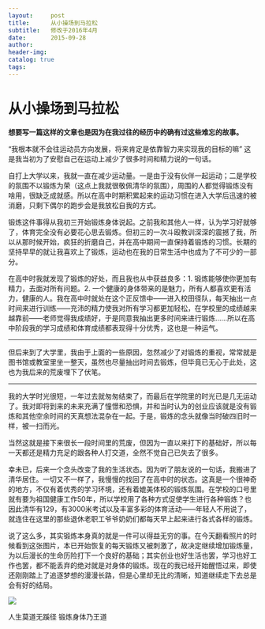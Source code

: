 ```yaml
---
layout:     post  
title:      从小操场到马拉松
subtitle:   修改于2016年4月  
date:       2015-09-28  
author:  
header-img: 
catalog: true  
tags:
--- 
```


# 从小操场到马拉松

**想要写一篇这样的文章也是因为在我过往的经历中的确有过这些难忘的故事。**

“我根本就不会往运动员方向发展，将来肯定是依靠智力来实现我的目标的嘛” 这是我当初为了安慰自己在运动上减少了很多时间和精力说的一句话。

自打上大学以来，我就一直在减少运动量。一是由于没有伙伴一起运动；二是学校的氛围不以锻炼为荣（这点上我就很敬佩清华的氛围），周围的人都觉得锻炼没有啥用，很缺乏成就感。所以在高中时期积累起来的运动习惯在进入大学后迅速的被消磨，只剩下偶尔的跑步会是我放松自我的方式。

锻炼这件事得从我初三开始锻炼身体说起。之前我和其他人一样，认为学习好就够了，体育完全没有必要花心思去锻炼。但初三的一次斗殴教训深深的震撼了我，所以从那时候开始，疯狂的折磨自己，并在高中期间一直保持着锻炼的习惯。长期的坚持早早的就让我喜欢上了锻炼，运动也在我的日常生活中也成为了不可少的一部分。

在高中时我就发现了锻炼的好处，而且我也从中获益良多：1. 锻炼能够使你更加有精力，去面对所有问题。2. 一个健康的身体带来的是魅力，所有人都喜欢更有活力，健康的人。我在高中时就处在这个正反馈中——进入校田径队，每天抽出一点时间来进行训练——充沛的精力使我对所有学习都更加轻松，在学校里的成绩越来越靠前——老师觉得我成绩好，于是同意我抽出更多时间来进行锻炼……所以在高中阶段我的学习成绩和体育成绩都表现得十分优秀，这也是一种运气。

---- 
但后来到了大学里，我由于上面的一些原因，忽然减少了对锻炼的重视，常常就是图书馆或教室里坐一整天，虽然也尽量抽出时间去锻炼，但毕竟已无心于此处，这也为我后来的荒废埋下了伏笔。

---- 
我的大学时光很短，一年过去就匆匆结束了，而最后在学院里的时光已是几无运动了。我对即将到来的未来充满了憧憬和恐惧，并和当时认为的创业应该就是没有锻炼和其他空余时间的天真想法混杂在一起。于是，锻炼的念头就像当时破四旧时一样，被一扫而光。

当然这就是接下来很长一段时间里的荒废，但因为一直以来打下的基础好，所以每一天都还是精力充足的跟各种人打交道，全然不觉自己已失去了很多。

幸未已，后来一个念头改变了我的生活状态。因为听了朋友说的一句话，我搬进了清华居住。一切又不一样了，我慢慢的找回了在高中时的状态。这真是一个很神奇的地方，不仅有着优秀的学习环境，还有着媲美体校的锻炼氛围。在学校的口号里就有要为祖国健康工作50年，所以学校用了各种方式促使学生进行各种锻炼？也因此清华有129，有3000米考试以及丰富多彩的体育活动——年轻人不用说了，就连住在这里的那些退休老职工爷爷奶奶们都每天早上起来进行各式各样的锻炼。

说了这么多，其实锻炼本身真的就是一件可以得益无穷的事。在今天翻看照片的时候看到这张图片，本已开始恢复的每天锻炼又被刺激了，故决定继续增加锻炼量，为以后漫长的生命历险打下一个良好的基础；其实创业也好生活也罢，学习也好工作也罢，都不能丢弃的绝对就是对身体的锻炼。现在的我已经开始醒悟过来，即使还刚刚踏上了追逐梦想的漫漫长路，但是心里却无比的清晰，知道继续走下去总是会有好的结局。

![][image-1]

人生莫道无蹊径
锻炼身体乃王道

[image-1]:	https://ws1.sinaimg.cn/large/006tNc79ly1g2aqhv4pzxj30sg0lcq96.jpg